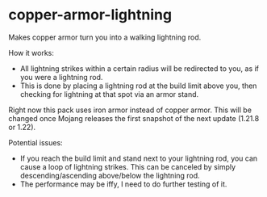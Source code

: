 # copper-armor-lightning

Makes copper armor turn you into a walking lightning rod.

How it works:
- All lightning strikes within a certain radius will be redirected to you, as if you were a lightning rod.
- This is done by placing a lightning rod at the build limit above you, then checking for lightning at that spot via an armor stand.

Right now this pack uses iron armor instead of copper armor. This will be changed once Mojang releases the first snapshot of the next update (1.21.8 or 1.22).

Potential issues:
- If you reach the build limit and stand next to your lightning rod, you can cause a loop of lightning strikes. This can be canceled by simply descending/ascending above/below the lightning rod.
- The performance may be iffy, I need to do further testing of it.
